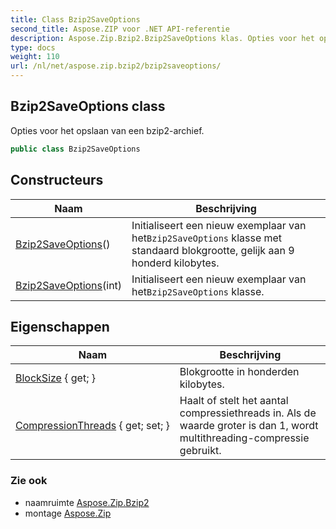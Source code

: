 ```yaml
---
title: Class Bzip2SaveOptions
second_title: Aspose.ZIP voor .NET API-referentie
description: Aspose.Zip.Bzip2.Bzip2SaveOptions klas. Opties voor het opslaan van een bzip2archief.
type: docs
weight: 110
url: /nl/net/aspose.zip.bzip2/bzip2saveoptions/
---
```

## Bzip2SaveOptions class

Opties voor het opslaan van een bzip2-archief.

```csharp
public class Bzip2SaveOptions
```

## Constructeurs

| Naam | Beschrijving |
| --- | --- |
| [Bzip2SaveOptions](bzip2saveoptions/#constructor)() | Initialiseert een nieuw exemplaar van het`Bzip2SaveOptions` klasse met standaard blokgrootte, gelijk aan 9 honderd kilobytes. |
| [Bzip2SaveOptions](bzip2saveoptions/#constructor_1)(int) | Initialiseert een nieuw exemplaar van het`Bzip2SaveOptions` klasse. |

## Eigenschappen

| Naam | Beschrijving |
| --- | --- |
| [BlockSize](../../aspose.zip.bzip2/bzip2saveoptions/blocksize/) { get; } | Blokgrootte in honderden kilobytes. |
| [CompressionThreads](../../aspose.zip.bzip2/bzip2saveoptions/compressionthreads/) { get; set; } | Haalt of stelt het aantal compressiethreads in. Als de waarde groter is dan 1, wordt multithreading-compressie gebruikt. |

### Zie ook

* naamruimte [Aspose.Zip.Bzip2](../../aspose.zip.bzip2/)
* montage [Aspose.Zip](../../)


